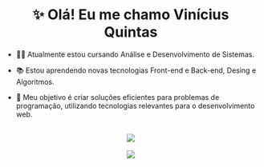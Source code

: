<div align="center">
  <h1>✨ Olá! Eu me chamo Vinícius Quintas </h1>
</div>

* 👨‍💻 Atualmente estou cursando Análise e Desenvolvimento de Sistemas.

* 📚 Estou aprendendo novas tecnologias Front-end e Back-end, Desing e Algoritmos. 

* 🎯 Meu objetivo é criar soluções eficientes para problemas de programação, utilizando tecnologias relevantes para o desenvolvimento web.
<br>
<div align="center" >
  <img align="center" src="https://github-readme-stats.vercel.app/api?username=ViniciusQuintas&hide=contribs&show_icons=true&theme=material-palenight&card_width=600&locale=pt-br" />
</div>
<br>
<div align="center">
  <img align="center" src="https://github-readme-stats.vercel.app/api/top-langs/?username=ViniciusQuintas&theme=material-palenight&layout=compact&card_width=600&locale=pt-br" />
</div>
<br>
